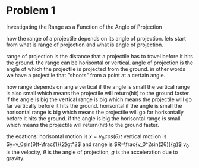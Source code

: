 # Problem 1
Investigating the Range as a Function of the Angle of Projection

how the range of a projectile depends on its angle of projection.
lets start from what is range of projection and what is angle of projection.

range of projection is the distance that a projectile has to travel before it hits the ground.
the range can be horisontal or vertical.
angle of projection is the angle of which the projectile is projected from the ground. 
in other words we have a projectile that "shoots" from a point at a certain angle.
 
 how range depends on angle
 vertical
 if the angle is small the vertical range is also small which means the projectile will return(hit) to the ground faster. 
 if the angle is big the vertical range is big which means the projectile will go far vertically before it hits the ground.
 horisontal
if the angle is small the horisontal range is big which means the projectile will go far horisontally before it hits the ground.
if the angle is big the horisontal range is small which means the projectile will return(hit) to the ground faster.

the eqations:
horisontal motion is $x=v_0cos(θ)t$
vertical motiion is $y=v_0sin(θ)t-\frac{1}{2}gt^2$
and range is $R=\frac{v_0^2sin(2θ)}{g}$
$v_0$ is the velocity, 
$θ$ is the angle of projection, 
$g$ is the acceleration due to gravity.